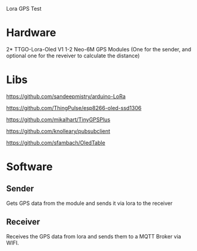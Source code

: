 Lora GPS Test 


# Hardware 
2* TTGO-Lora-Oled V1
1-2 Neo-6M GPS Modules (One for the sender, and optional one for the reveiver to calculate the distance)


# Libs
<p><a href="https://github.com/sandeepmistry/arduino-LoRa">https://github.com/sandeepmistry/arduino-LoRa</a></p>
<p><a href="https://github.com/ThingPulse/esp8266-oled-ssd1306">https://github.com/ThingPulse/esp8266-oled-ssd1306</a></p>
<p><a href="https://github.com/mikalhart/TinyGPSPlus">https://github.com/mikalhart/TinyGPSPlus</a></p>
<p><a href="https://github.com/knolleary/pubsubclient">https://github.com/knolleary/pubsubclient</a></p>
<p><a href="https://github.com/sfambach/OledTable">https://github.com/sfambach/OledTable</a></p>


# Software
## Sender
Gets GPS data from the module and sends it via lora to the receiver

## Receiver
Receives the GPS data from lora and sends them to a MQTT Broker via WIFI. 


